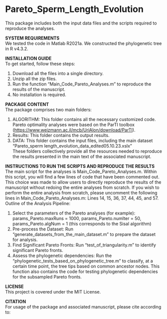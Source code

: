 # Pareto_Sperm_Length_Evolution
This package includes both the input data files and the scripts required to reproduce the analyses.

**SYSTEM REQUIREMENTS**  
We tested the code in Matlab R2021a. We constructed the phylogenetic tree in R v4.3.2.

**INSTALLATION GUIDE**  
To get started, follow these steps:
1.	Download all the files into a single directory.
2.	Unzip all the zip files.
3.	Run the function “Main_Code_Pareto_Analyses.m” to reproduce the results of the manuscript.
4.	No installation is required.

**PACKAGE CONTENT**  
The package comprises two main folders:
1. ALGORITHM: This folder contains all the necessary customized code. Pareto optimality analyses were based on the ParTI toolbox (https://www.weizmann.ac.il/mcb/UriAlon/download/ParTI).  
2. Results: This folder contains the output results.  
3. DATA: This folder contains the input files, including the main dataset “Pareto_sperm length_evolution_data_edited05.10.23.xslx”  
These folders collectively provide all the resources needed to reproduce the results presented in the main text of the associated manuscript.

**INSTRUCTIONS TO RUN THE SCRIPTS AND REPRODUCE THE RESULTS**  
The main script for the analyses is Main_Code_Pareto_Analyses.m. Within this script, you will find a few lines of code that have been commented out. This choice was made to allow users to directly reproduce the results of the manuscript without redoing the entire analyses from scratch. 
If you wish to perform the entire analysis from scratch, please uncomment the following lines in Main_Code_Pareto_Analyses.m: Lines 14, 15, 36, 37, 44, 45, and 57.
Outline of the Analysis Pipeline:
1.	Select the parameters of the Pareto analyses (for example): params_Pareto.maxRuns = 1000, params_Pareto.numIter = 50, params_Pareto.algNum   = 1   (this corresponds to the Sisal algorithm)
4.	Pre-process the Dataset: Run “generate_datasets_from_the_main_dataset.m” to prepare the dataset for analysis.
6.	Find Significant Pareto Fronts: Run “test_of_triangularity.m” to identify significant Pareto fronts.
8.	Assess the phylogenetic dependencies: Run the “phylogenetic_tests_based_on_phylogenetic_tree.m” to classify, at a certain time point, the tree tips based on common ancestor nodes. This function also contains the code for testing phylogenetic dependencies for the subsampled Pareto fronts.

**LICENSE**  
This project is covered under the MIT License.

**CITATION**  
For usage of the package and associated manuscript, please cite according to:





